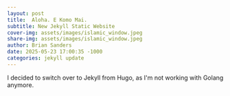 ```yaml
---
layout: post
title:  Aloha. E Komo Mai.
subtitle: New Jekyll Static Website
cover-img: assets/images/islamic_window.jpeg
share-img: assets/images/islamic_window.jpeg
author: Brian Sanders
date: 2025-05-23 17:00:35 -1000
categories: jekyll update
---
```


I decided to switch over to Jekyll from Hugo, as I'm not working with Golang anymore.

